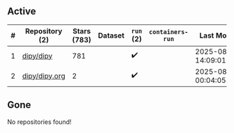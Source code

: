 ## Active
| # | Repository (2) | Stars (783) | Dataset | `run` (2) | `containers-run` | Last Modified |
| --- | --- | --- | --- | --- | --- | --- |
| 1 | [dipy/dipy](https://github.com/dipy/dipy) | 781 |  | :heavy_check_mark: |  | 2025-08-19 14:09:01+00:00 |
| 2 | [dipy/dipy.org](https://github.com/dipy/dipy.org) | 2 |  | :heavy_check_mark: |  | 2025-08-25 00:04:05+00:00 |

## Gone
No repositories found!
